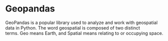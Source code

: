 # Geopandas
GeoPandas is a popular library used to analyze and work with geospatial data in Python. The word geospatial is composed of two distinct terms. Geo means Earth, and Spatial means relating to or occupying space. 
